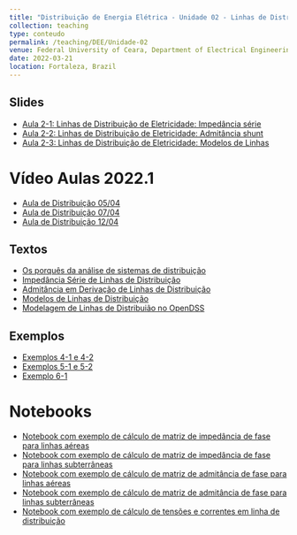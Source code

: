 ```yaml
---
title: "Distribuição de Energia Elétrica - Unidade 02 - Linhas de Distribuição"
collection: teaching
type: conteudo
permalink: /teaching/DEE/Unidade-02
venue: Federal University of Ceara, Department of Electrical Engineering
date: 2022-03-21
location: Fortaleza, Brazil
---
```


## Slides
- [Aula 2-1: Linhas de Distribuição de Eletricidade: Impedância série](https://drive.google.com/file/d/1dDlCK-EEmeFQofg49lgzSK-4iH2avzzR/view?usp=sharing)
- [Aula 2-2: Linhas de Distribuição de Eletricidade: Admitância shunt](https://drive.google.com/file/d/1_rDNZbAkGntZVKI06t5NFLPZ41ze4cr7/view?usp=sharing)
- [Aula 2-3: Linhas de Distribuição de Eletricidade: Modelos de Linhas](https://drive.google.com/file/d/1ADd5Bj0Tyd3Q7cDnJToJlqyhF1LxP9S_/view?usp=sharing)

# Vídeo Aulas 2022.1
- [Aula de Distribuição 05/04](https://ufcbr.sharepoint.com/:v:/s/DistribuiodeEnergiaEltrica2022-1/EWhpXUr9XLNLh7cQO97oXhMBtsFX6Vhvv0JWa7jeOrB5sA?e=CgO7XK)
- [Aula de Distribuição 07/04](https://ufcbr.sharepoint.com/:v:/s/DistribuiodeEnergiaEltrica2022-1/EYMTi715ZDlGl-6mmzzGSQsBwZp8bHB9ApWYwl5vzKB0Pg?e=s8P2pZ)
- [Aula de Distribuição 12/04](https://ufcbr.sharepoint.com/:v:/s/DistribuiodeEnergiaEltrica2022-1/EUnEB1ahXxlMhZBISWLQn_4BPIu54ahZbQRq-DZErT998A?e=vnjN2c)

## Textos
- [Os porquês da análise de sistemas de distribuição](https://drive.google.com/file/d/1728nw70VMb0yucNwR5uElDojYDoVipuO/view?usp=sharing)
- [Impedância Série de Linhas de Distribuição](https://drive.google.com/file/d/1A90snvQZ6bihVjuSTDJ68cDgRbnm51Kp/view?usp=sharing)
- [Admitância em Derivação de Linhas de Distribuição](https://drive.google.com/file/d/19pCGeMKQvl8FivVgFQfTVaPj-4-1VKi8/view?usp=sharing)
- [Modelos de Linhas de Distribuição](https://drive.google.com/file/d/1q5x7JJiyQbK6BjIpL-K04pWgzhTtOt1z/view?usp=sharing)
- [Modelagem de Linhas de Distribuião no OpenDSS](https://drive.google.com/file/d/1FmROJe6R4_T9Dvjcegad0SDbJdUL86ff/view?usp=sharing)


## Exemplos
- [Exemplos 4-1 e 4-2](https://drive.google.com/file/d/1n01a6A7Em5brsoihB-Gqz6ovMNPcJP6L/view?usp=sharing)
- [Exemplos 5-1 e 5-2](https://drive.google.com/file/d/11gNM2AUZQBpZNye_rRYw1gYNAP-TqDch/view?usp=sharing)
- [Exemplo 6-1](https://drive.google.com/file/d/1_yUgm-GwL_dNLvqKB3R0-gwGSKqDJKDz/view?usp=sharing)

# Notebooks
- [Notebook com exemplo de cálculo de matriz de impedância de fase para linhas aéreas](https://drive.google.com/file/d/1byUbBdRdleldICl4X_thrWvTTAsAZ2KZ/view?usp=sharing)
- [Notebook com exemplo de cálculo de matriz de impedância de fase para linhas subterrâneas](https://drive.google.com/file/d/1JYZkutqWMKDky0WtsQNlwR9IiHq-tTz2/view?usp=sharing)
- [Notebook com exemplo de cálculo de matriz de admitância de fase para linhas aéreas](https://drive.google.com/file/d/1J3Eor0YXLdltrrX5QXVF4ejiROrP_LVv/view?usp=sharing)
- [Notebook com exemplo de cálculo de matriz de admitância de fase para linhas subterrâneas](https://drive.google.com/file/d/16oqJ-M-N5w3FJ9I_Td9yj-UJhcNvkpfd/view?usp=sharing)
- [Notebook com exemplo de cálculo de tensões e correntes em linha de distribuição](https://drive.google.com/file/d/13Ho31lBri6Jt47arRKQtCbq8x4nDhMOg/view?usp=sharing)

<!-- ## Lista de Exercícios:
- Linhas de Distribuição de Eletricidade - Impedância série: Questões 4.1, 4.9, 4.10, 4.12
- Linhas de Distribuição de Eletricidade - Admitância shunt: Questões 
- Linhas de Distribuição de Eletricidade - Modelos de Linhas -->